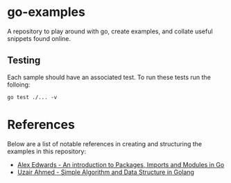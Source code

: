# go-examples

A repository to play around with go, create examples, and collate useful snippets found online.

## Testing

Each sample should have an associated test. To run these tests run the folloing:

```shell
go test ./... -v
```

# References

Below are a list of notable references in creating and structuring the examples
in this repository:

* [Alex Edwards - An introduction to Packages, Imports and Modules in Go](https://www.alexedwards.net/blog/an-introduction-to-packages-imports-and-modules#packages)
* [Uzair Ahmed - Simple Algorithm and Data Structure in Golang](https://medium.com/@uzairahmed01/algorithm-and-data-structure-in-golang-2869da82723e)
